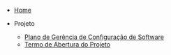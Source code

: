 * [Home](/)

* Projeto
  * [Plano de Gerência de Configuração de Software](assets/docs/Plano_de_Gerencia_de_Configuracao_de_Software.md)
  * [Termo de Abertura do Projeto](assets/docs/Termo_de_Abertura_do_Projeto.md)